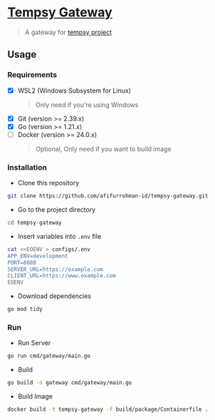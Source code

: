 # [Tempsy Gateway](https://tempsy.afifurrohman.my.id)

> A gateway for [tempsy project](https://github.com/afifurrohman-id/tempsy.git)

## Usage

### Requirements

- [x] WSL2 (Windows Subsystem for Linux)
  > Only need if you're using Windows
- [x] Git (version >= 2.39.x)
- [x] Go (version >= 1.21.x)
- [ ] Docker (version >= 24.0.x)
  > Optional, Only need if you want to build image

### Installation

- Clone this repository

```sh
git clone https://github.com/afifurrohman-id/tempsy-gateway.git
```

- Go to the project directory

```sh
cd tempsy-gateway
```

- Insert variables into `.env` file

```sh
cat <<EOENV > configs/.env
APP_ENV=development
PORT=8080
SERVER_URL=https://example.com
CLIENT_URL=https://www.example.com
EOENV
```

- Download dependencies

```sh
go mod tidy
```

### Run

- Run Server

```sh
go run cmd/gateway/main.go
```

- Build

```sh
go build -o gateway cmd/gateway/main.go
```

- Build Image

```sh
docker build -t tempsy-gateway -f build/package/Containerfile .
```
